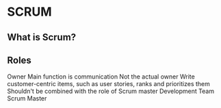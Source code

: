 # SCRUM

## What is Scrum?

## Roles
Owner
  Main function is communication
  Not the actual owner
  Write customer-centric items, such as user stories, ranks and prioritizes them
  Shouldn't be combined with the role of Scrum master
Development Team
Scrum Master
